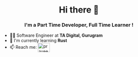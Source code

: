<h1 align="center"> Hi there 👋</h1>

<h3 align="center">I'm a Part Time Developer, Full Time Learner !</h3>

- 🦸‍♂️ Software Engineer at **TA Digital, Gurugram**
- 🌱 I'm currently learning **Rust**
- 📫 Reach me: 
<a href="https://www.linkedin.com/in/praviin/" target="_blank" rel="noreferrer noopener"><img align="center" src="https://raw.githubusercontent.com/rahuldkjain/github-profile-readme-generator/master/src/images/icons/Social/linked-in-alt.svg" alt="praveen-kumar" height="30" width="40" /></a>

